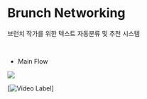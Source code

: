 # Brunch Networking

브런치 작가를 위한 텍스트 자동분류 및 추천 시스템

<br>

* Main Flow
<img src = "https://user-images.githubusercontent.com/35517797/81781137-a35e6f80-9532-11ea-85b7-f8c862ccff58.PNG">

<br>

[![Video Label](https://img.youtube.com/vi/RpEBgY3_stA/0.jpg)]
